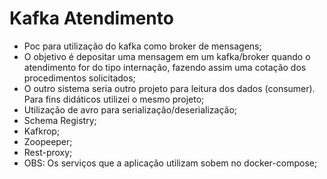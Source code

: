 # Kafka Atendimento


* Poc para utilização do kafka como broker de mensagens;
* O objetivo é depositar uma mensagem em um kafka/broker quando o atendimento for do tipo internação, fazendo assim uma cotação dos procedimentos solicitados;
* O outro sistema seria outro projeto para leitura dos dados (consumer). Para fins didáticos utilizei o mesmo projeto;
* Utilização de avro para serialização/deserialização;
* Schema Registry;
* Kafkrop;
* Zoopeeper;
* Rest-proxy;
* OBS: Os serviços que a aplicação utilizam sobem no docker-compose; 





